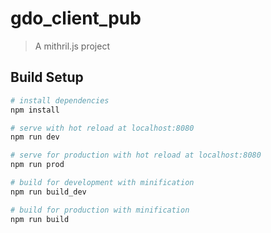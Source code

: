 # gdo_client_pub

> A mithril.js project

## Build Setup

``` bash
# install dependencies
npm install

# serve with hot reload at localhost:8080
npm run dev

# serve for production with hot reload at localhost:8080
npm run prod

# build for development with minification
npm run build_dev

# build for production with minification
npm run build


```